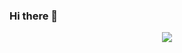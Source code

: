 ### Hi there 👋
<div id="header" align="center">
  <img src="https://media1.giphy.com/media/MWRiRARGbMKBnErBHX/giphy.gif"/>
</div>
